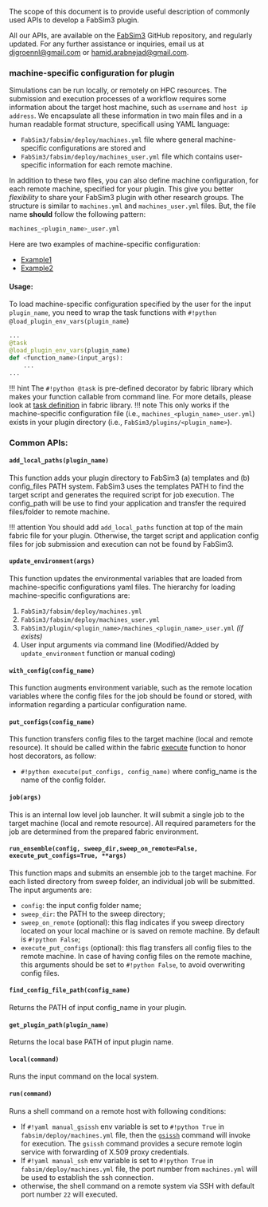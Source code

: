 
The scope of this document is to provide useful description of commonly used APIs to develop a FabSim3 plugin.

All our APIs, are available on the [FabSim3](https://github.com/djgroen/FabSim3) GitHub repository, and regularly updated. For any further assistance or inquiries, email us at <djgroennl@gmail.com> or <hamid.arabnejad@gmail.com>.

### machine-specific configuration for plugin

Simulations can be run locally, or remotely on HPC resources. The submission and execution processes of a workflow requires some information about the target host machine, such as `username` and `host ip address`. We encapsulate all these information in two main files and in a human readable format structure, specificall using YAML language:

* `FabSim3/fabsim/deploy/machines.yml` file where general machine-specific configurations are stored and
* `FabSim3/fabsim/deploy/machines_user.yml` file which contains user-specific information for each remote machine.

In addition to these two files, you can also define machine configuration, for each remote machine, specified for your plugin. This give you better *flexibility* to share your FabSim3 plugin with other research groups. The structure is similar to `machines.yml` and `machines_user.yml` files. But, the file name **should** follow the following pattern:
```sh
machines_<plugin_name>_user.yml
```

Here are two examples of machine-specific configuration: 

* [Example1](https://github.com/djgroen/FabFlee/blob/master/machines_FabFlee_user_example.yml) 
* [Example2](https://github.com/djgroen/FabCovid19/blob/master/machines_FabCovid19_user_example.yml)

#### Usage:
To load machine-specific configuration specified by the user for the input `plugin_name`, you need to wrap the task functions with `#!python @load_plugin_env_vars(plugin_name`)
```python
...
@task
@load_plugin_env_vars(plugin_name)
def <function_name>(input_args):
    ...
...
```
!!! hint
	The `#!python @task` is pre-defined decorator by fabric library which makes your function callable from command line. For more details, please look at [task definition](https://docs.fabfile.org/en/1.12.1/usage/tasks.html#the-task-decorator) in fabric library.
!!! note
	This only works if the machine-specific configuration file (i.e., `machines_<plugin_name>_user.yml`) exists in your plugin directory (i.e., `FabSim3/plugins/<plugin_name>`).

### Common APIs:

#### **`add_local_paths(plugin_name)`**
This function adds your plugin directory to FabSim3 (a) templates and (b) config_files PATH system. FabSim3 uses the templates PATH to find the target script and generates the required script for job execution. The config_path will be use to find your application and transfer the required files/folder to remote machine.

!!! attention
	You should add `add_local_paths` function at top of the main fabric file for your plugin. Otherwise, the target script and application config files for job submission and execution can not be found by FabSim3.

#### **`update_environment(args)`**	
This function updates the environmental variables that are loaded from machine-specific configurations yaml files. The hierarchy for loading machine-specific configurations are:

1. `FabSim3/fabsim/deploy/machines.yml`
2. `FabSim3/fabsim/deploy/machines_user.yml`
3. `FabSim3/plugin/<plugin_name>/machines_<plugin_name>_user.yml` *(if exists)*
4. User input arguments via command line (Modified/Added by `update_environment` function or manual coding)

#### **`with_config(config_name)`**	
This function augments environment variable, such as the remote location variables where the config files for the job should be found or stored, with information regarding a particular configuration name.

#### **`put_configs(config_name)`**	
This function transfers config files to the target machine (local and remote resource). It should be called within the fabric [execute](https://docs.fabfile.org/en/1.14/api/core/tasks.html#fabric.tasks.execute) function to honor host decorators, as follow:

* `#!python execute(put_configs, config_name)` where config_name is the name of the config folder.

#### **`job(args)`**
This is an internal low level job launcher. It will submit a single job to the target machine (local and remote resource). All required parameters for the job are determined from the prepared fabric environment.

#### **`run_ensemble(config, sweep_dir,sweep_on_remote=False, execute_put_configs=True, **args)`**
This function maps and submits an ensemble job to the target machine. For each listed directory from sweep folder, an individual job will be submitted. The input arguments are:

* `config`: the input config folder name;
* `sweep_dir`: the PATH to the sweep directory;
* `sweep_on_remote` (optional): this flag indicates if you sweep directory located on your local machine or is saved on remote machine. By default is `#!python False`;
* `execute_put_configs` (optional): this flag transfers all config files to the remote machine. In case of having config files on the remote machine, this arguments should be set to `#!python False`, to avoid overwriting config files.

#### **`find_config_file_path(config_name)`**
Returns the PATH of input config_name in your plugin.

#### **`get_plugin_path(plugin_name)`**
Returns the local base PATH of input plugin name.

#### **`local(command)`**
Runs the input command on the local system.

#### **`run(command)`**
Runs a shell command on a remote host with following conditions:

* If `#!yaml manual_gsissh` env variable is set to `#!python True` in `fabsim/deploy/machines.yml` file, then the [`gsissh`](https://linux.die.net/man/1/gsissh) command will invoke for execution. The `gsissh` command provides a secure remote login service with forwarding of X.509 proxy credentials.
* If `#!yaml manual_ssh` env variable is set to `#!python True` in `fabsim/deploy/machines.yml` file, the port number from `machines.yml` will be used to establish the ssh connection.
* otherwise, the shell command on a remote system via SSH with default port number `22` will executed.

